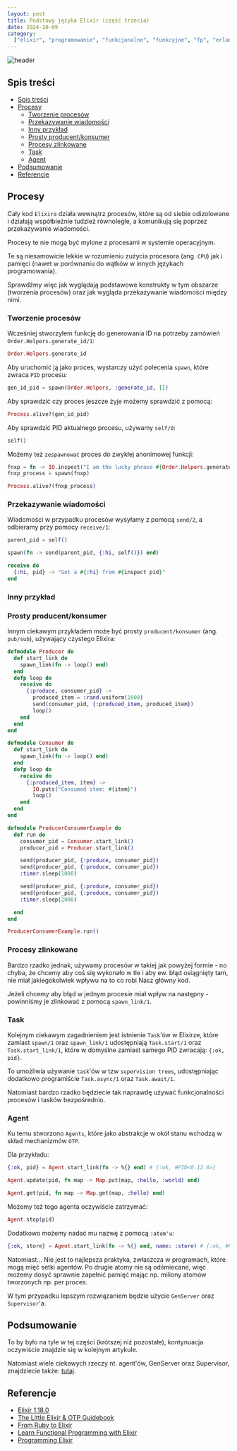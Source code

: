 ```yaml
---
layout: post
title: Podstawy języka Elixir (część trzecia)
date: 2024-10-09
category:
  ["elixir", "programowanie", "funkcjonalne", "funkcyjne", "fp", "erlang"]
---
```


![header](/img/elixirc_013.jpeg)

## Spis treści

- [Spis treści](#spis-treści)
- [Procesy](#procesy)
  - [Tworzenie procesów](#tworzenie-procesów)
  - [Przekazywanie wiadomości](#przekazywanie-wiadomości)
  - [Inny przykład](#inny-przykład)
  - [Prosty producent/konsumer](#prosty-producentkonsumer)
  - [Procesy zlinkowane](#procesy-zlinkowane)
  - [Task](#task)
  - [Agent](#agent)
- [Podsumowanie](#podsumowanie)
- [Referencje](#referencje)

## Procesy

Cały kod `Elixira` działa wewnątrz procesów, które są od siebie odizolowane i działają współbieżnie tudzież równolegle, a komunikują się poprzez przekazywanie wiadomości.

Procesy te nie mogą być mylone z procesami w systemie operacyjnym.

Te są niesamowicie lekkie w rozumieniu zużycia procesora (ang. `CPU`) jak i pamięci (nawet w porównaniu do wątków w innych językach programowania).

Sprawdźmy więc jak wyglądają podstawowe konstrukty w tym obszarze (tworzenia procesów) oraz jak wygląda przekazywanie wiadomości między nimi.

### Tworzenie procesów

Wcześniej stworzyłem funkcję do generowania ID na potrzeby zamówień `Order.Helpers.generate_id/1`:

```elixir
Order.Helpers.generate_id
```

Aby uruchomić ją jako proces, wystarczy użyć polecenia `spawn`, które zwraca `PID` procesu:

```elixir
gen_id_pid = spawn(Order.Helpers, :generate_id, [])
```

Aby sprawdzić czy proces jeszcze żyje możemy sprawdzić z pomocą:

```elixir
Process.alive?(gen_id_pid)
```

Aby sprawdzić PID aktualnego procesu, używamy `self/0`:

```elixir
self()
```

Możemy też `zespawnować` proces do zwykłej anonimowej funkcji:

```elixir
fnxp = fn -> IO.inspect("I am the lucky phrase #{Order.Helpers.generate_id()}") end
fnxp_process = spawn(fnxp)
```

```elixir
Process.alive?(fnxp_process)
```

### Przekazywanie wiadomości

Wiadomości w przypadku procesów wysyłamy z pomocą `send/2`, a odbieramy przy pomocy `receive/1`:

```elixir
parent_pid = self()
```

```elixir
spawn(fn -> send(parent_pid, {:hi, self()}) end)
```

```elixir
receive do
  {:hi, pid} -> "Got a #{:hi} from #{inspect pid}"
end
```

### Inny przykład

### Prosty producent/konsumer

Innym ciekawym przykładem może być prosty `producent/konsumer` (ang. `pub/sub`), używający czystego Elixira:

```elixir
defmodule Producer do
  def start_link do
    spawn_link(fn -> loop() end)
  end
  defp loop do
    receive do
      {:produce, consumer_pid} ->
        produced_item = :rand.uniform(1000)
        send(consumer_pid, {:produced_item, produced_item})
        loop()
    end
  end
end

defmodule Consumer do
  def start_link do
    spawn_link(fn -> loop() end)
  end
  defp loop do
    receive do
      {:produced_item, item} ->
        IO.puts("Consumed item: #{item}")
        loop()
    end
  end
end
```

```elixir
defmodule ProducerConsumerExample do
  def run do
    consumer_pid = Consumer.start_link()
    producer_pid = Producer.start_link()

    send(producer_pid, {:produce, consumer_pid})
    send(producer_pid, {:produce, consumer_pid})
    :timer.sleep(1000)

    send(producer_pid, {:produce, consumer_pid})
    send(producer_pid, {:produce, consumer_pid})
    :timer.sleep(2000)

  end
end

ProducerConsumerExample.run()
```

### Procesy zlinkowane

Bardzo rzadko jednak, używamy procesów w takiej jak powyżej formie - no chyba, że chcemy aby coś się wykonało w tle i aby ew. błąd osiągnięty tam, nie miał jakiegokolwiek wpływu na to co robi Nasz główny kod.

Jeżeli chcemy aby błąd w jednym procesie miał wpływ na następny - powinniśmy je zlinkować z pomocą `spawn_link/1`.

### Task

Kolejnym ciekawym zagadnieniem jest istnienie `Task`'ów w Elixirze, które zamiast `spawn/1` oraz `spawn_link/1` udostępniają `Task.start/1` oraz `Task.start_link/1`, które w domyślne zamiast samego PID zwracają: `{:ok, pid}`.

To umożliwia używanie `task`'ów w tzw `supervision trees`, udostępniając dodatkowo programiście `Task.async/1` oraz `Task.await/1`.

Natomiast bardzo rzadko będziecie tak naprawdę używać funkcjonalności procesów i tasków bezpośrednio.

### Agent

Ku temu stworzono `Agents`, które jako abstrakcje w okół stanu wchodzą w skład mechanizmów `OTP`.

Dla przykładu:

```elixir
{:ok, pid} = Agent.start_link(fn -> %{} end) # {:ok, #PID<0.12.0>}
```

```elixir
Agent.update(pid, fn map -> Map.put(map, :hello, :world) end)
```

```elixir
Agent.get(pid, fn map -> Map.get(map, :hello) end)
```

Możemy też tego agenta oczywiście zatrzymać:

```elixir
Agent.stop(pid)
```

Dodatkowo możemy nadać mu nazwę z pomocą `:atom'u`:

```elixir
{:ok, store} = Agent.start_link(fn -> %{} end, name: :store) # {:ok, #PID<0.43.0>}
```

Natomiast... Nie jest to najlepsza praktyka, zwłaszcza w programach, które mogą mięć setki agentów. Po drugie atomy nie są odśmiecane, więc możemy dosyć sprawnie zapełnić pamięć mając np. miliony atomów tworzonych np. per proces.

W tym przypadku lepszym rozwiązaniem będzie użycie `GenServer` oraz `Supervisor`'a.

## Podsumowanie

To by było na tyle w tej części (krótszej niż pozostałe), kontynuacja oczywiście znajdzie się w kolejnym artykule.

Natomiast wiele ciekawych rzeczy nt. agent'ów, GenServer oraz Supervisor, znajdziecie także: [tutaj](https://hexdocs.pm/elixir/agents.html).

## Referencje

- [Elixir 1.18.0](https://hexdocs.pm/elixir/1.18.0/Kernel.html)
- [The Little Elixir & OTP Guidebook](https://www.manning.com/books/the-little-elixir-and-otp-guidebook)
- [From Ruby to Elixir](https://pragprog.com/titles/sbelixir/from-ruby-to-elixir/)
- [Learn Functional Programming with Elixir](https://www.oreilly.com/library/view/learn-functional-programming/9781680505757/)
- [Programming Elixir](https://pragprog.com/titles/elixir16/programming-elixir-1-6/)
